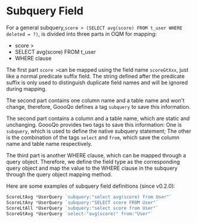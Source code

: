 # Subquery Field

For a general subquery,`score > (SELECT avg(score) FROM t_user WHERE deleted = ?)`, is divided into three parts in OQM for mapping:

* score >
* SELECT avg(score) FROM t\_user
* WHERE clause

The first part `score >`can be mapped using the field name `scoreGtXxx`, just like a normal predicate suffix field. The string defined after the predicate suffix is ​​only used to distinguish duplicate field names and will be ignored during mapping.

The second part contains one column name and a table name and won't change, therefore, GoooQo defines a tag `subquery` to save this information.

The second part contains a column and a table name, which are static and unchanging. GoooQo provides two tags to save this information: One is `subquery`, which is used to define the native subquery statement; The other is the combination of the tags `select` and `from`, which save the column name and table name respectively.

The third part is another WHERE clause, which can be mapped through a query object. Therefore, we define the field type as the corresponding query object and map the value to the WHERE clause in the subquery through the query object mapping method.

Here are some examples of subquery field definitions (since v0.2.0):

```go
ScoreLtAvg *UserQuery `subquery:"select avg(score) from User"`
ScoreLtAny *UserQuery `subquery:"SELECT score FROM User"`
ScoreLtAll *UserQuery `subquery:"select score from User"`
ScoreGtAvg *UserQuery `select:"avg(score)" from:"User"`
```
